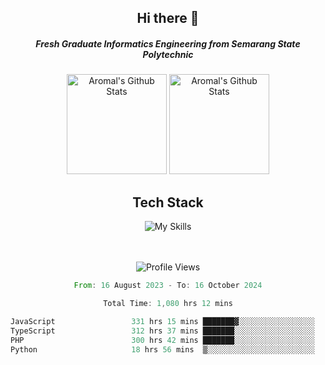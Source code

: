 <div align="center">
  <h2>Hi there 👋</h2>

  <h5>Fresh Graduate Informatics Engineering from Semarang State Polytechnic</h5>

  <img
    height="160"
    alt="Aromal's Github Stats"
    src="https://github-readme-stats.vercel.app/api?username=dafariski77&show_icons=true&theme=tokyonight&count_private=true"
  />
  <img
    alt="Aromal's Github Stats"
    height="160"
    src="https://github-readme-stats.vercel.app/api/top-langs/?username=dafariski77&layout=compact&theme=tokyonight"
  />

  <h2>Tech Stack</h2>
  
![My Skills](https://simpleskill.icons.workers.dev/svg?i=typescript,next.js,react,tailwindcss,shadcnui,reactquery,prisma,socketdotio,zod)

  <br /><br />
  <img src="https://komarev.com/ghpvc/?username=dafariski77&abbreviated=true" alt="Profile Views">
    
  <!--START_SECTION:waka-->

```rust
From: 16 August 2023 - To: 16 October 2024

Total Time: 1,080 hrs 12 mins

JavaScript                 331 hrs 15 mins ███████▓░░░░░░░░░░░░░░░░░   30.30 %
TypeScript                 312 hrs 37 mins ███████░░░░░░░░░░░░░░░░░░   28.59 %
PHP                        300 hrs 42 mins ███████░░░░░░░░░░░░░░░░░░   27.50 %
Python                     18 hrs 56 mins  ▒░░░░░░░░░░░░░░░░░░░░░░░░   01.73 %
```

<!--END_SECTION:waka-->
</div>
